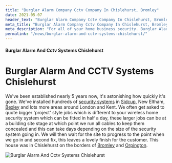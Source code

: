 ```yaml
---
title: "Burglar Alarm Company Cctv Company In Chislehurst, Bromley"
date: 2021-05-07
header_text: "Burglar Alarm Company Cctv Company In Chislehurst, Bromley"
meta_title: "Burglar Alarm Company Cctv Company In Chislehurst, Bromley"
meta_description: "For all of your home business security. Burglar Alarm Servicing, Burglar Alarm Installation, Alarm Battery and CCTV in Chislehurst, Bromley call 020 8302 4065"
permalink: "/news/burglar-alarm-and-cctv-systems-chislehurst/"
---
```


#### Burglar Alarm And Cctv Systems Chislehurst

# Burglar Alarm And CCTV Systems Chislehurst 

We\'ve been established nearly 5 years now, it\'s astonishing how quickly it\'s gone. We\'ve installed hundreds of [security systems](/categories/burglar-alarms/) in [Sidcup](/pages/sidcup/), New Eltham, [Bexley](/pages/bexley/) and lots more areas around London and Kent. We often get asked to quote bigger \'project\' style jobs which is different to your wireless home security system which can be fitted in half a day, these larger jobs can be at a building site stage at which point we run all cables to keep them concealed and this can take days depending on the size of the security system going in. We will then wait for the site to progress to the point when we go in and second fix, this leaves a lovely finish for the customer. This house was in Chislehurst on the borders of [Bromley](/pages/bromley/) and [Orpington](/pages/orpington/).

![Burglar Alarm And Cctv Systems Chislehurst](https://res.cloudinary.com/kbs/image/upload/z3lxvjze4mjv5v6op5rw.jpg)